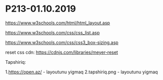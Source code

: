 # P213-01.10.2019

https://www.w3schools.com/html/html_layout.asp

https://www.w3schools.com/css/css_list.asp

https://www.w3schools.com/css/css3_box-sizing.asp

reset css cdn: https://cdnjs.com/libraries/meyer-reset

Tapshiriq:

1.https://open.az/ - layoutunu yigmaq
2.tapshiriq.png - layoutunu yigmaq
